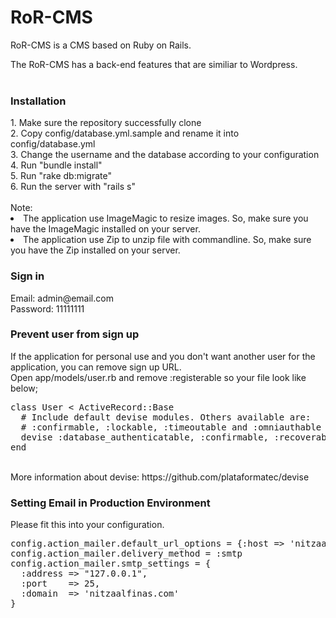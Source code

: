 # RoR-CMS
RoR-CMS is a CMS based on Ruby on Rails.<br>

The RoR-CMS has a back-end features that are similiar to Wordpress.
<br><br>
<div id="installation">
  <h3>Installation</h3>
  1. Make sure the repository successfully clone<br>
  2. Copy config/database.yml.sample and rename it into config/database.yml<br>
  3. Change the username and the database according to your configuration<br>
  4. Run "bundle install"<br>
  5. Run "rake db:migrate"<br>
  6. Run the server with "rails s"<br>
  <br>
  Note: 
  <li>The application use ImageMagic to resize images. So, make sure you have the ImageMagic installed on your server.</li>
  <li>The application use Zip to unzip file with commandline. So, make sure you have the Zip installed on your server.</li>
</div>
<h3>Sign in</h3>
Email: admin@email.com<br>
Password: 11111111<br>
<h3>Prevent user from sign up</h3>
If the application for personal use and you don't want another user for the application, you can remove sign up URL.<br>
Open app/models/user.rb and remove :registerable so your file look like below;
<pre>
class User < ActiveRecord::Base
  # Include default devise modules. Others available are:
  # :confirmable, :lockable, :timeoutable and :omniauthable
  devise :database_authenticatable, :confirmable, :recoverable, :rememberable, :trackable, :validatable
end
</pre>
<br>
More information about devise: https://github.com/plataformatec/devise
<br>
<div>
<h3>Setting Email in Production Environment</h3>
Please fit this into your configuration.<br>
<pre>
config.action_mailer.default_url_options = {:host => 'nitzaalfinas.com'}
config.action_mailer.delivery_method = :smtp
config.action_mailer.smtp_settings = {
  :address => "127.0.0.1",
  :port    => 25,
  :domain  => 'nitzaalfinas.com'
}
</pre>
</div>
